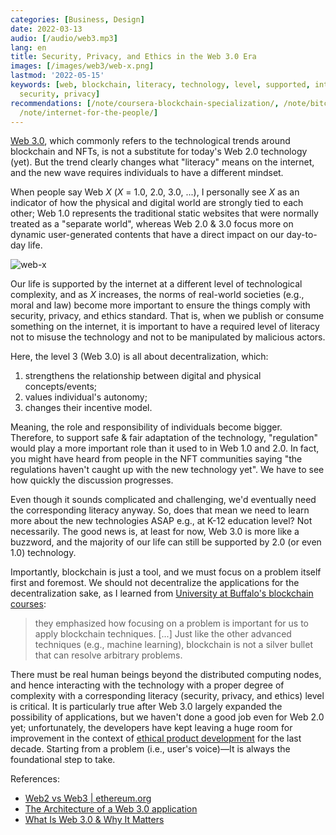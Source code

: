```yaml
---
categories: [Business, Design]
date: 2022-03-13
audio: [/audio/web3.mp3]
lang: en
title: Security, Privacy, and Ethics in the Web 3.0 Era
images: [/images/web3/web-x.png]
lastmod: '2022-05-15'
keywords: [web, blockchain, literacy, technology, level, supported, internet, complexity,
  security, privacy]
recommendations: [/note/coursera-blockchain-specialization/, /note/bitcoin-and-cryptocurrency/,
  /note/internet-for-the-people/]
---
```


[Web 3.0](https://en.wikipedia.org/wiki/Web3), which commonly refers to the technological trends around blockchain and NFTs, is not a substitute for today's Web 2.0 technology (yet). But the trend clearly changes what "literacy" means on the internet, and the new wave requires individuals to have a different mindset.

When people say Web *X* (*X* = 1.0, 2.0, 3.0, ...), I personally see *X* as an indicator of how the physical and digital world are strongly tied to each other; Web 1.0 represents the traditional static websites that were normally treated as a "separate world", whereas Web 2.0 & 3.0 focus more on dynamic user-generated contents that have a direct impact on our day-to-day life.

![web-x](/images/web3/web-x.png)

Our life is supported by the internet at a different level of technological complexity, and as *X* increases, the norms of real-world societies (e.g., moral and law) become more important to ensure the things comply with security, privacy, and ethics standard. That is, when we publish or consume something on the internet, it is important to have a required level of literacy not to misuse the technology and not to be manipulated by malicious actors.

Here, the level 3 (Web 3.0) is all about decentralization, which:

1. strengthens the relationship between digital and physical concepts/events;
2. values individual's autonomy;
3. changes their incentive model.

Meaning, the role and responsibility of individuals become bigger. Therefore, to support safe & fair adaptation of the technology, "regulation" would play a more important role than it used to in Web 1.0 and 2.0. In fact, you might have heard from people in the NFT communities saying "the regulations haven't caught up with the new technology yet". We have to see how quickly the discussion progresses.

Even though it sounds complicated and challenging, we'd eventually need the corresponding literacy anyway. So, does that mean we need to learn more about the new technologies ASAP e.g., at K-12 education level? Not necessarily. The good news is, at least for now, Web 3.0 is more like a buzzword, and the majority of our life can still be supported by 2.0 (or even 1.0) technology.

Importantly, blockchain is just a tool, and we must focus on a problem itself first and foremost. We should not decentralize the applications for the decentralization sake, as I learned from [University at Buffalo's blockchain courses](/note/coursera-blockchain-specialization/):

> they emphasized how focusing on a problem is important for us to apply blockchain techniques. [...] Just like the other advanced techniques (e.g., machine learning), blockchain is not a silver bullet that can resolve arbitrary problems.

There must be real human beings beyond the distributed computing nodes, and hence interacting with the technology with a proper degree of complexity with a corresponding literacy (security, privacy, and ethics) level is critical. It is particularly true after Web 3.0 largely expanded the possibility of applications, but we haven't done a good job even for Web 2.0 yet; unfortunately, the developers have kept leaving a huge room for improvement in the context of [ethical product development](/note/ethical-product-developer/) for the last decade. Starting from a problem (i.e., user's voice)&mdash;It is always the foundational step to take.

References:

- [Web2 vs Web3 | ethereum.org](https://ethereum.org/en/developers/docs/web2-vs-web3/)
- [The Architecture of a Web 3.0 application](https://www.preethikasireddy.com/post/the-architecture-of-a-web-3-0-application)
- [What Is Web 3.0 &amp; Why It Matters](https://medium.com/fabric-ventures/what-is-web-3-0-why-it-matters-934eb07f3d2b)